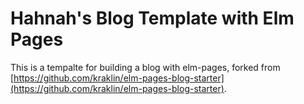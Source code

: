 # Hahnah's Blog Template with Elm Pages

This is a tempalte for building a blog with elm-pages, forked from [https://github.com/kraklin/elm-pages-blog-starter](https://github.com/kraklin/elm-pages-blog-starter).
